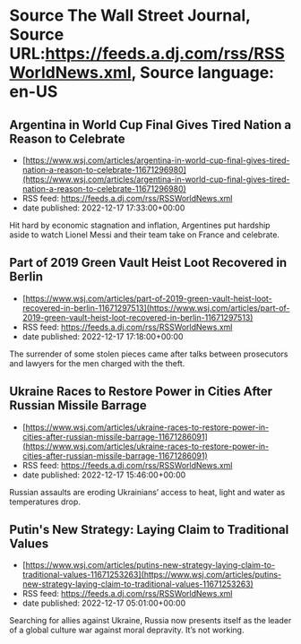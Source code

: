 # Source The Wall Street Journal, Source URL:https://feeds.a.dj.com/rss/RSSWorldNews.xml, Source language: en-US

## Argentina in World Cup Final Gives Tired Nation a Reason to Celebrate
 - [https://www.wsj.com/articles/argentina-in-world-cup-final-gives-tired-nation-a-reason-to-celebrate-11671296980](https://www.wsj.com/articles/argentina-in-world-cup-final-gives-tired-nation-a-reason-to-celebrate-11671296980)
 - RSS feed: https://feeds.a.dj.com/rss/RSSWorldNews.xml
 - date published: 2022-12-17 17:33:00+00:00

Hit hard by economic stagnation and inflation, Argentines put hardship aside to watch Lionel Messi and their team take on France and celebrate.

## Part of 2019 Green Vault Heist Loot Recovered in Berlin
 - [https://www.wsj.com/articles/part-of-2019-green-vault-heist-loot-recovered-in-berlin-11671297513](https://www.wsj.com/articles/part-of-2019-green-vault-heist-loot-recovered-in-berlin-11671297513)
 - RSS feed: https://feeds.a.dj.com/rss/RSSWorldNews.xml
 - date published: 2022-12-17 17:18:00+00:00

The surrender of some stolen pieces came after talks between prosecutors and lawyers for the men charged with the theft.

## Ukraine Races to Restore Power in Cities After Russian Missile Barrage
 - [https://www.wsj.com/articles/ukraine-races-to-restore-power-in-cities-after-russian-missile-barrage-11671286091](https://www.wsj.com/articles/ukraine-races-to-restore-power-in-cities-after-russian-missile-barrage-11671286091)
 - RSS feed: https://feeds.a.dj.com/rss/RSSWorldNews.xml
 - date published: 2022-12-17 15:46:00+00:00

Russian assaults are eroding Ukrainians’ access to heat, light and water as temperatures drop.

## Putin's New Strategy: Laying Claim to Traditional Values
 - [https://www.wsj.com/articles/putins-new-strategy-laying-claim-to-traditional-values-11671253263](https://www.wsj.com/articles/putins-new-strategy-laying-claim-to-traditional-values-11671253263)
 - RSS feed: https://feeds.a.dj.com/rss/RSSWorldNews.xml
 - date published: 2022-12-17 05:01:00+00:00

Searching for allies against Ukraine, Russia now presents itself as the leader of a global culture war against moral depravity. It’s not working.
